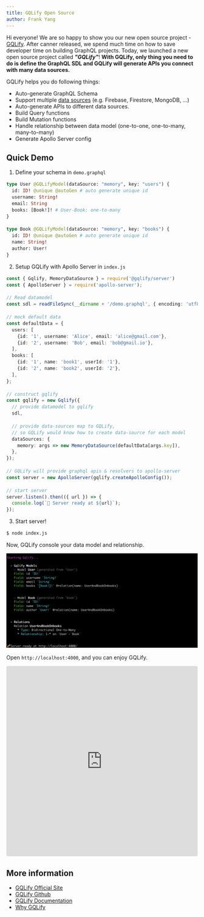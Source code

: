 ```yaml
---
title: GQLify Open Source
author: Frank Yang
---
```


Hi everyone! We are so happy to show you our new open source project - [GQLify](https://www.gqlify.com). After canner released, we spend much time on how to save developer time on building GraphQL projects. Today, we launched a new open source project called ***"GQLify"***! **With GQLify, only thing you need to do is define the GraphQL SDL and GQLify will generate APIs you connect with many data sources.**

GQLify helps you do following things:
* Auto-generate GraphQL Schema
* Support multiple [data sources](https://www.gqlify.com/docs/data-source-overview) (e.g. Firebase, Firestore, MongoDB, ...)
* Auto-generate APIs to different data sources.
* Build Query functions
* Build Mutation functions
* Handle relationship between data model (one-to-one, one-to-many, many-to-many)
* Generate Apollo Server config

## Quick Demo

1. Define your schema in `demo.graphql`

```graphql
type User @GQLifyModel(dataSource: "memory", key: "users") {
  id: ID! @unique @autoGen # auto generate unique id
  username: String!
  email: String
  books: [Book!]! # User-Book: one-to-many
}

type Book @GQLifyModel(dataSource: "memory", key: "books") {
  id: ID! @unique @autoGen # auto generate unique id
  name: String!
  author: User!
}
```

2. Setup GQLify with Apollo Server in `index.js`

```typescript
const { Gqlify, MemoryDataSource } = require('@gqlify/server')
const { ApolloServer } = require('apollo-server');

// Read datamodel
const sdl = readFileSync(__dirname + '/demo.graphql', { encoding: 'utf8' });

// mock default data
const defaultData = {
  users: [
    {id: '1', username: 'Alice', email: 'alice@gmail.com'},
    {id: '2', username: 'Bob', email: 'bob@gmail.io'},
  ],
  books: [
    {id: '1', name: 'book1', userId: '1'},
    {id: '2', name: 'book2', userId: '2'},
  ],
};

// construct gqlify
const gqlify = new Gqlify({
  // provide datamodel to gqlify
  sdl,

  // provide data-sources map to GQLify,
  // so GQLify would know how to create data-source for each model
  dataSources: {
    memory: args => new MemoryDataSource(defaultData[args.key]),
  },
});

// GQLify will provide graphql apis & resolvers to apollo-server
const server = new ApolloServer(gqlify.createApolloConfig());

// start server
server.listen().then(({ url }) => {
  console.log(`🚀 Server ready at ${url}`);
});
```

3. Start server!

```bash
$ node index.js
```

Now, GQLify console your data model and relationship.

![start image](/blog/gqlify-alpha/start.png)

Open `http://localhost:4000`, and you can enjoy GQLify.

<iframe src="https://codesandbox.io/embed/p7wqo43zpx?module=%2Fdatamodel.graphql" style="width:100%; height:500px; border:0; border-radius: 4px; overflow:hidden;" sandbox="allow-modals allow-forms allow-popups allow-scripts allow-same-origin"></iframe>

## More information

* [GQLify Official Site](https://www.gqlify.com)
* [GQLify Github](https://github.com/Canner/gqlify)
* [GQLify Documentation](https://www.gqlify.com/docs/intro.html)
* [Why GQLify](https://www.gqlify.com/docs/why-gqlify)

